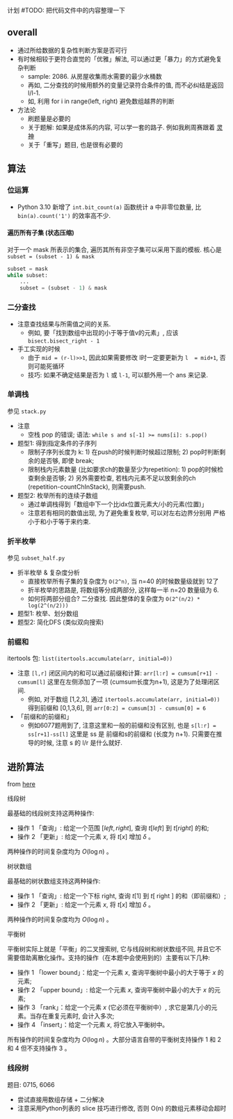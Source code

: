 计划 #TODO: 把代码文件中的内容整理一下

## overall

- 通过所给数据的复杂性判断方案是否可行
- 有时候相较于更符合直觉的「优雅」解法, 可以通过更「暴力」的方式避免复杂判断
    - sample: 2086. 从房屋收集雨水需要的最少水桶数
    - 再如, 二分查找的时候用额外的变量记录符合条件的值, 而不必纠结是返回 l/l-1.
    - 如, 利用 for i in range(left, right) 避免数组越界的判断
- 方法论
    - 刷题量是必要的
    - 关于题解: 如果是成体系的内容, 可以学一套的路子. 例如我刷周赛跟着 [灵神](https://leetcode.cn/u/endlesscheng/)
    - 关于「重写」题目, 也是很有必要的

## 算法

### 位运算

- Python 3.10 新增了 `int.bit_count(a)` 函数统计 a 中非零位数量, 比 `bin(a).count('1')` 的效率高不少.

#### 遍历所有子集 (状态压缩)

对于一个 mask 所表示的集合, 遍历其所有非空子集可以采用下面的模板. 核心是 `subset = (subset - 1) & mask`

```py
subset = mask
while subset:
    ...
    subset = (subset - 1) & mask
```


### 二分查找

- 注意查找结果与所需值之间的关系.
    - 例如, 要「找到数组中出现的小于等于值v的元素」, 应该 `bisect.bisect_right - 1`
- 手工实现的时候
    - 由于 `mid = (r-l)>>1`, 因此如果需要修改 l时一定要更新为 `l  = mid+1`, 否则可能死循环
    - 技巧: 如果不确定结果是否为 `l` 或 `l-1`, 可以额外用一个 ans 来记录.


### 单调栈

参见 `stack.py`

- 注意
    - 空栈 pop 的错误; 语法: `while s and s[-1] >= nums[i]: s.pop()`
- 题型1: 得到指定条件的子序列
    - 限制子序列长度为 k: 1) 在push的时候判断时候超过限制; 2) pop时判断剩余的是否够, 即使 break;
    - 限制栈内元素数量 (比如要求ch的数量至少为repetition): 1) pop的时候检查剩余是否够; 2) 另外需要检查, 若栈内元素不足以放剩余的ch (repetition-countChInStack), 则需要push.
- 题型2: 枚举所有的连续子数组
    - 通过单调栈得到「数组中下一个比idx位置元素大/小的元素(位置)」
    - 注意若有相同的数值出现, 为了避免重复枚举, 可以对左右边界分别用 严格小于和小于等于来约束.


### 折半枚举

参见 `subset_half.py`

- 折半枚举 & 复杂度分析
    - 直接枚举所有子集的复杂度为 `O(2^n)`, 当 n=40 的时候数量级就到 12了
    - 折半枚举的思路是, 将数组等分成两部分, 这样每一半 n=20 数量级为 6.
    - 如何将两部分组合? 二分查找. 因此整体的复杂度为 `O(2^(n/2) * log(2^(n/2)))`
- 题型1: 枚举、划分数组
- 题型2: 简化DFS (类似双向搜索)

### 前缀和

itertools 包: `list(itertools.accumulate(arr, initial=0))`

- 注意 `[l,r]` 闭区间内的和可以通过前缀和计算: `arr[l:r] = cumsum[r+1] - cumsum[l]` 这里在左侧添加了一项 (cumsum长度为n+1), 这是为了处理闭区间.
    - 例如, 对于数组 [1,2,3], 通过 `itertools.accumulate(arr, initial=0))` 得到前缀和 [0,1,3,6], 则 `arr[0:2] = cumsum[3] - cumsum[0] = 6`
- 「前缀和的前缀和」
    - 例如6077题用到了, 注意这里和一般的前缀和没有区别, 也是 `s[l:r] = ss[r+1]-ss[l]` 这里是 ss 是 前缀和s的前缀和 (长度为 n+1). 只需要在推导的时候, 注意 s 的 l/r 是什么就好.


## 进阶算法

from [here](https://leetcode.cn/problems/count-of-range-sum/solution/xian-ren-zhi-lu-ru-he-xue-xi-ke-yi-jie-jue-ben-ti-/)

线段树

最基础的线段树支持这两种操作:

- 操作 1 「查询」: 给定一个范围 $[l e f t, r i g h t]$, 查询 $t[l e f t]$ 到 $t[r i g h t]$ 的和;
- 操作 2 「更新」: 给定一个元素 $x$, 将 $t[x]$ 增加 $\delta$ 。

两种操作的时间复杂度均为 $O(\log n)$ 。

树状数组

最基础的树状数组支持这两种操作:

- 操作 1 「查询」: 给定一个下标 right, 查询 $t[1]$ 到 $t[$ right $]$ 的和（即前缀和）;
- 操作 2 「更新」: 给定一个元素 $x$, 将 $t[x]$ 增加 $\delta$ 。

两种操作的时间复杂度均为 $O(\log n)$ 。

平衡树

平衡树实际上就是「平衡」的二叉搜索树, 它与线段树和树状数组不同, 并且它不需要借助离散化操作。支持的操作（在本题中会使用到的）主要有以下几种:

- 操作 1 「lower bound」：给定一个元素 $x$, 查询平衡树中最小的大于等于 $x$ 的元素;
- 操作 2 「upper bound」: 给定一个元素 $x$, 查询平衡树中最小的大于 $x$ 的元素;
- 操作 3 「rank」：给定一个元素 $x$ (它必须在平衡树中）, 求它是第几小的元素。当存在重复元素时, 会计入多次;
- 操作 4 「insert」：给定一个元素 $x$, 将它放入平衡树中。

所有操作的时间复杂度均为 $O(\log n)$ 。大部分语言自带的平衡树支持操作 1 和 2 和 4 但不支持操作 3 。

### 线段树

题目: 0715, 6066

- 尝试直接用数组存储 + 二分解决
- 注意采用Python列表的 slice 技巧进行修改, 否则 O(n) 的数组元素移动会超时


